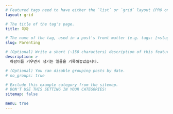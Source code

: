 ```yaml
---
# Featured tags need to have either the `list` or `grid` layout (PRO only).
layout: grid

# The title of the tag's page.
title: 육아

# The name of the tag, used in a post's front matter (e.g. tags: [<slug>]).
slug: Parenting

# (Optional) Write a short (~150 characters) description of this featured tag.
description: >
  하람이를 키우면서 생기는 일들을 기록해놓았습니다.

# (Optional) You can disable grouping posts by date.
# no_groups: true

# Exclude this example category from the sitemap.
# DON'T USE THIS SETTING IN YOUR CATEGORIES!
sitemap: false

menu: true
---
```

